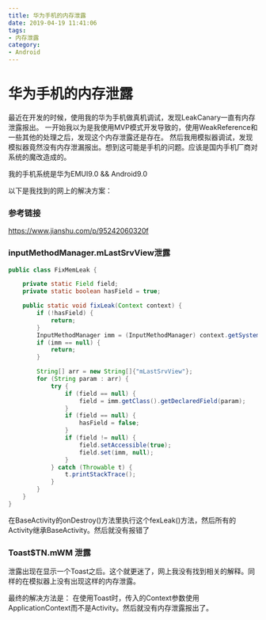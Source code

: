 ```yaml
---
title: 华为手机的内存泄露
date: 2019-04-19 11:41:06
tags:
- 内存泄露
category:
- Android
---
```


# 华为手机的内存泄露

最近在开发的时候，使用我的华为手机做真机调试，发现LeakCanary一直有内存泄露报出。
一开始我以为是我使用MVP模式开发导致的，使用WeakReference和一些其他的处理之后，发现这个内存泄露还是存在。
然后我用模拟器调试，发现模拟器竟然没有内存泄漏报出。想到这可能是手机的问题。应该是国内手机厂商对系统的魔改造成的。

我的手机系统是华为EMUI9.0  &&  Android9.0

以下是我找到的网上的解决方案：
### 参考链接
https://www.jianshu.com/p/95242060320f

### inputMethodManager.mLastSrvView泄露

```java
public class FixMemLeak {

    private static Field field;
    private static boolean hasField = true;

    public static void fixLeak(Context context) {
        if (!hasField) {
            return;
        }
        InputMethodManager imm = (InputMethodManager) context.getSystemService(Context.INPUT_METHOD_SERVICE);
        if (imm == null) {
            return;
        }

        String[] arr = new String[]{"mLastSrvView"};
        for (String param : arr) {
            try {
                if (field == null) {
                    field = imm.getClass().getDeclaredField(param);
                }
                if (field == null) {
                    hasField = false;
                }
                if (field != null) {
                    field.setAccessible(true);
                    field.set(imm, null);
                }
            } catch (Throwable t) {
                t.printStackTrace();
            }
        }
    }
}
```

在BaseActivity的onDestroy()方法里执行这个fexLeak()方法，然后所有的Activity继承BaseActivity。然后就没有报错了

### Toast$TN.mWM 泄露
泄露出现在显示一个Toast之后。这个就更迷了，网上我没有找到相关的解释。同样的在模拟器上没有出现这样的内存泄露。

最终的解决方法是：
在使用Toast时，传入的Context参数使用ApplicationContext而不是Activity。然后就没有内存泄露报出了。